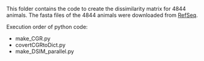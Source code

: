 This folder contains the code to create the dissimilarity matrix for 4844 animals. The fasta files of the 4844 animals were downloaded from [RefSeq](https://www.ncbi.nlm.nih.gov/refseq/).

Execution order of python code:
- make_CGR.py
- covertCGRtoDict.py
- make_DSIM_parallel.py
